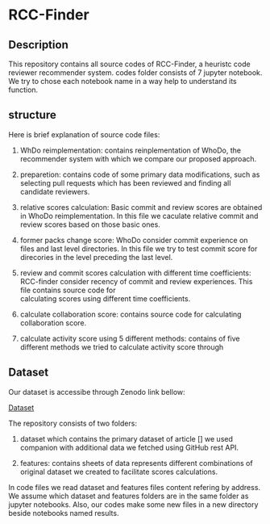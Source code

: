 # RCC-Finder
## Description
This repository contains all source codes of RCC-Finder, a heuristc code reviewer recommender system. codes folder consists of 7 jupyter notebook. We try to chose each notebook name in a way help to understand its function. 

## structure
Here is  brief explanation of source code files:
  
  1) WhDo reimplementation: contains reinplementation of WhoDo, the recommender system with which we compare our proposed approach.
  
  2) preparetion: contains code of some primary data modifications, such as selecting pull requests which has been reviewed and finding all candidate reviewers.
  
  3) relative scores calculation: Basic commit and review scores are obtained in WhoDo reimplementation. In this file we caculate relative commit and review scores based on 
  those   basic ones. 
  
  4) former packs change score: WhoDo consider commit experience on files and last level directories. In this file we try to test commit score for direcories in the level 
  preceding the last level.
  
  5) review and commit scores calculation with different time coefficients: RCC-finder consider recency of commit and review experiences. This file contains source code for   
  calculating scores using different time coefficients. 
  
  6) calculate collaboration score: contains source code for calculating collaboration score.
  
  7) calculate activity score using 5 different methods: contains of five different methods we tried to calculate activity score through
  
## Dataset

Our dataset is accessibe through Zenodo link bellow:

[Dataset](https://zenodo.org/records/10669853?token=eyJhbGciOiJIUzUxMiJ9.eyJpZCI6ImZjM2I3ZGQyLTkwMWEtNGE5Ny05N2M4LThjNmFiMzEzZWMwZiIsImRhdGEiOnt9LCJyYW5kb20iOiJmYzMxMDQzN2VlMDBkMjkwYWQxNDYxOTJlMDkxZTI2NiJ9.1iBnDz1Ac_94s8gamLULyl4nFji03fxGNQUFKJqojmrXaNHCdFHUy37BuP4d4bkiQGkhvUxcUDQK7Dn-RxkR3g)

The repository consists of two folders: 

  1) dataset which contains the primary dataset of article [] we used companion with additional data we fetched using GitHub rest API. 
  
  2) features: contains sheets of data represents different combinations of original dataset we created to facilitate scores calculations.
  
In code files we read dataset and features files content refering by address. We assume which dataset and features folders are in the same folder as jupyter notebooks. Also, our codes make some new files in a new directory beside notebooks named results.
